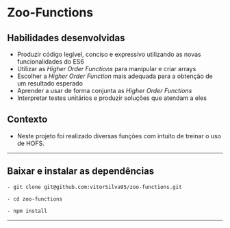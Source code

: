 # Zoo-Functions

## Habilidades desenvolvidas

- Produzir código legível, conciso e expressivo utilizando as novas funcionalidades do ES6
- Utilizar as _Higher Order Functions_ para manipular e criar arrays
- Escolher a _Higher Order Function_ mais adequada para a obtenção de um resultado esperado
- Aprender a usar de forma conjunta as _Higher Order Functions_
- Interpretar testes unitários e produzir soluções que atendam a eles

## Contexto
 
 - Neste projeto foi realizado diversas funções com intuito de treinar o uso de HOFS.
---

## Baixar e instalar as dependências

```
- git clone git@github.com:vitorSilva95/zoo-functions.git
```
```
- cd zoo-functions
```
```
- npm install
```
---
